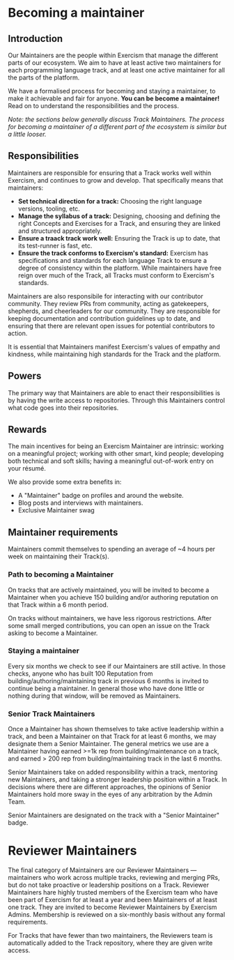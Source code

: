 # Becoming a maintainer

## Introduction

Our Maintainers are the people within Exercism that manage the different parts of our ecosystem. 
We aim to have at least active two maintainers for each programming language track, and at least one active maintainer for all the parts of the platform.

We have a formalised process for becoming and staying a maintainer, to make it achievable and fair for anyone.
**You can be become a maintainer!**
Read on to understand the responsibilities and the process.

_Note: the sections below generally discuss Track Maintainers. 
The process for becoming a maintainer of a different part of the ecosystem is similar but a little looser._

## Responsibilities

Maintainers are responsible for ensuring that a Track works well within Exercism, and continues to grow and develop. 
That specifically means that maintainers:
- **Set technical direction for a track:** Choosing the right language versions, tooling, etc.
- **Manage the syllabus of a track:** Designing, choosing and defining the right Concepts and Exercises for a Track, and ensuring they are linked and structured appropriately.
- **Ensure a traack track work well:** Ensuring the Track is up to date, that its test-runner is fast, etc.
- **Ensure the track conforms to Exercism's standard:** Exercism has specifications and standards for each language Track to ensure a degree of consistency within the platform. While maintainers have free reign over much of the Track, all Tracks must conform to Exercism's standards.

Maintainers are also responsibile for interacting with our contributor community.
They review PRs from community, acting as gatekeepers, shepherds, and cheerleaders for our community.
They are responsible for keeping documentation and contribution guidelines up to date, and ensuring that there are relevant open issues for potential contributors to action.

It is essential that Maintainers manifest Exercism's values of empathy and kindness, while maintaining high standards for the Track and the platform.

## Powers

The primary way that Maintainers are able to enact their responsibilities is by having the write access to repositories. 
Through this Maintainers control what code goes into their repositories.

## Rewards

The main incentives for being an Exercism Maintainer are intrinsic: working on a meaningful project; working with other smart, kind people; developing both technical and soft skills; having a meaningful out-of-work entry on your résumé.

We also provide some extra benefits in:
- A "Maintainer" badge on profiles and around the website.
- Blog posts and interviews with maintainers.
- Exclusive Maintainer swag

## Maintainer requirements 

Maintainers commit themselves to spending an average of ~4 hours per week on maintaining their Track(s).

### Path to becoming a Maintainer

On tracks that are actively maintained, you will be invited to become a Maintainer when you achieve 150 building and/or authoring reputation on that Track within a 6 month period. 

On tracks without maintainers, we have less rigorous restrictions.
After some small merged contributions, you can open an issue on the Track asking to become a Maintainer.

### Staying a maintainer

Every six months we check to see if our Maintainers are still active. 
In those checks, anyone who has built 100 Reputation from building/authoring/maintaining track in previous 6 months is invited to continue being a maintainer.
In general those who have done little or nothing during that window, will be removed as Maintainers.

### Senior Track Maintainers

Once a Maintainer has shown themselves to take active leadership within a track, and been a Maintainer on that Track for at least 6 months, we may designate them a Senior Maintainer. The general metrics we use are a Maintainer having earned >=1k rep from building/maintenance on a track, and earned > 200 rep from building/maintaining track in the last 6 months.

Senior Maintainers take on added responsibility within a track, mentoring new Maintainers, and taking a stronger leadership position within a Track. 
In decisions where there are different approaches, the opinions of Senior Maintainers hold more sway in the eyes of any arbitration by the Admin Team.

Senior Maintainers are designated on the track with a "Senior Maintainer" badge.

# Reviewer Maintainers

The final category of Maintainers are our Reviewer Maintainers — maintainers who work across multiple tracks, reviewing and merging PRs, but do not take proactive or leadership positions on a Track. 
Reviewer Maintainers hare highly trusted members of the Exercism team who have been part of Exercism for at least a year and been Maintainers of at least one track.
They are invited to become Reviewer Maintainers by Exercism Admins. 
Membership is reviewed on a six-monthly basis without any formal requirements.

For Tracks that have fewer than two maintainers, the Reviewers team is automatically added to the Track repository, where they are given write access.
